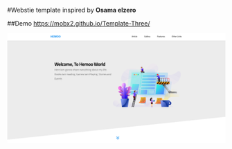 #Webstie template inspired by **Osama elzero**

##Demo
https://mobx2.github.io/Template-Three/

<img src="/Screenshot_2025-01-07_14-30-54.png" width="DESIRED WIDTH" height="DESIRED HEIGHT">
